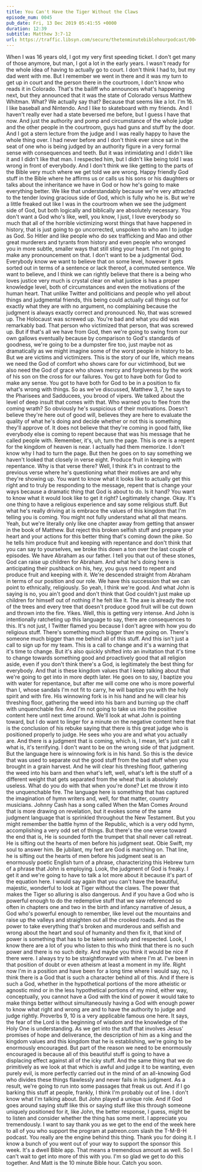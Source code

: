 ```yaml
---
title: You Can't Have the Tiger Without the Claws
episode_num: 0045
pub_date: Fri, 13 Dec 2019 05:41:55 +0000
duration: 12:39
subtitle: Matthew 3:7-12
url: https://traffic.libsyn.com/secure/thetenminutebiblehourpodcast/0045_-_Johns_rebuke_z.mp3
---
```


 When I was 16 years old, I got my very first speeding ticket. I don't get many of those anymore, but man, I got a lot in the early years. I wasn't ready for the whole idea of having to actually go to court. I don't think I had to, but my dad went with me. But I remember we went in there and it was my turn to get up in court and the person there in the courtroom, I don't know who reads it in Colorado. That's the bailiff who announces what's happening next, but they announced that it was the state of Colorado versus Matthew Whitman. What? We actually say that? Because that seems like a lot. I'm 16. I like baseball and Nintendo. And I like to skateboard with my friends. And I haven't really ever had a state beversed me before, but I guess I have that now. And just the authority and pomp and circumstance of the whole judge and the other people in the courtroom, guys had guns and stuff by the door. And I got a stern lecture from the judge and I was really happy to have the whole thing over. I had never before and I don't think ever since sat in the seat of one who is being judged by an authority figure in a very formal sense with consequences and teeth. But it was intimidating and I didn't like it and I didn't like that man. I respected him, but I didn't like being told I was wrong in front of everybody. And I don't think we like getting to the parts of the Bible very much where we get told we are wrong. Happy friendly God stuff in the Bible where he affirms us or calls us his sons or his daughters or talks about the inheritance we have in God or how he's going to make everything better. We like that understandably because we're very attracted to the tender loving gracious side of God, which is fully who he is. But we're a little freaked out like I was in the courtroom when we see the judgment side of God, but both logically and biblically are absolutely necessary. You don't want a God who's like, well, you know, I just, I love everybody so much that all of the horrible victimizing worst things that have happened in history, that is just going to go uncorrected, unspoken to who am I to judge as God. So Hitler and like people who do sex trafficking and Mao and other great murderers and tyrants from history and even people who wronged you in more subtle, smaller ways that still sting your heart. I'm not going to make any pronouncement on that. I don't want to be a judgmental God. Everybody know we want to believe that on some level, however it gets sorted out in terms of a sentence or lack thereof, a commuted sentence. We want to believe, and I think we can rightly believe that there is a being who loves justice very much is crystal clear on what justice is has a proper knowledge level, both of circumstances and even the motivations of the human heart. That unlike Twitter and politicians and people who yell about things and judgmental friends, this being could actually call things out for exactly what they are with no argument, no complaining because the judgment is always exactly correct and pronounced. No, that was screwed up. The Holocaust was screwed up. You're bad and what you did was remarkably bad. That person who victimized that person, that was screwed up. But if that's all we have from God, then we're going to swing from our own gallows eventually because by comparison to God's standards of goodness, we're going to be a dumpster fire too, just maybe not as dramatically as we might imagine some of the worst people in history to be. But we are victims and victimizers. This is the story of our life, which means we need the God of comfort who shows care for our victimhood, but we also need the God of grace who shows mercy and forgiveness by the work of his son on the cross for our failures. You got to have both for God to make any sense. You got to have both for God to be in a position to fix what's wrong with things. So as we've discussed, Matthew 3, 7, he says to the Pharisees and Sadducees, you brood of vipers. We talked about the level of deep insult that comes with that. Who warned you to flee from the coming wrath? So obviously he's suspicious of their motivations. Doesn't believe they're here out of good will, believes they are here to evaluate the quality of what he's doing and decide whether or not this is something they'll approve of. It does not believe that they're coming in good faith, like everybody else is coming to repent because that was his message that he called people with. Remember, it's, uh, turn the page. This is one is a repent for the kingdom of heaven is near. I actually had them memorize. I don't know why I had to turn the page. But then he goes on to say something we haven't looked that closely in verse eight. Produce fruit in keeping with repentance. Why is that verse there? Well, I think it's in contrast to the previous verse where he's questioning what their motives are and why they're showing up. You want to know what it looks like to actually get this right and to truly be responding to the message, repent that is change your ways because a dramatic thing that God is about to do. Is it hand? You want to know what it would look like to get it right? Legitimately change. Okay. It's one thing to have a religious experience and say some religious stuff. But what he's really driving at is embrace the values of this kingdom that I'm telling you is coming. You might not fully understand what all that means. Yeah, but we're literally only like one chapter away from getting that answer in the book of Matthew. But reject this broken selfish stuff and prepare your heart and your actions for this better thing that's coming down the pike. So he tells him produce fruit and keeping with repentance and don't think that you can say to yourselves, we broke this down a ton over the last couple of episodes. We have Abraham as our father. I tell you that out of these stones, God can raise up children for Abraham. And what he's doing here is anticipating their pushback on his, hey, you guys need to repent and produce fruit and keeping with it. We're descended straight from Abraham in terms of our position and our role. We have this succession that we can point to ethnically, religiously. So yeah, I think we're good. And what John is saying is no, you ain't good and don't think that God couldn't just make up children for himself out of nothing if he felt like it. The axe is already the root of the trees and every tree that doesn't produce good fruit will be cut down and thrown into the fire. Yikes. Well, this is getting very intense. And John is intentionally ratcheting up this language to say, there are consequences to this. It's not just, I Twitter flamed you because I don't agree with how you do religious stuff. There's something much bigger than me going on. There's someone much bigger than me behind all of this stuff. And this isn't just a call to sign up for my team. This is a call to change and it's a warning that it's time to change. But it's also quickly shifted into an invitation that it's time to change towards something good and proactively good that all religion aside, even if you don't think there's a God, is legitimately the best thing for everybody. And that is these kingdom values that I keep talking about that we're going to get into in more depth later. He goes on to say, I baptize you with water for repentance, but after me will come one who is more powerful than I, whose sandals I'm not fit to carry, he will baptize you with the holy spirit and with fire. His winnowing fork is in his hand and he will clear his threshing floor, gathering the weed into his barn and burning up the chaff with unquenchable fire. And I'm not going to take us into the positive content here until next time around. We'll look at what John is pointing toward, but I do want to linger for a minute on the negative content here that is the conclusion of his rebuke saying that there is this great judge who is positioned properly to judge. He sees who you are and what you actually are. And there is a judgment that is coming, which is, I mean, let's just call it what is, it's terrifying. I don't want to be on the wrong side of that judgment. But the language here is winnowing fork is in his hand. So this is the device that was used to separate out the good stuff from the bad stuff when you brought in a grain harvest. And he will clear his threshing floor, gathering the weed into his barn and then what's left, well, what's left is the stuff of a different weight that gets separated from the wheat that is absolutely useless. What do you do with that when you're done? Let me throw it into the unquenchable fire. The language here is something that has captured the imagination of hymn writers and, well, for that matter, country musicians. Johnny Cash has a song called When the Man Comes Around that is more drawing on revelation, but it evokes some of the same judgment language that is sprinkled throughout the New Testament. But you might remember the battle hymn of the Republic, which is a very odd hymn, accomplishing a very odd set of things. But there's the one verse toward the end that is, He is sounded forth the trumpet that shall never call retreat. He is sifting out the hearts of men before his judgment seat. Obie Swift, my soul to answer him. Be jubilant, my feet are God is marching on. That line, he is sifting out the hearts of men before his judgment seat is an enormously poetic English turn of a phrase, characterizing this Hebrew turn of a phrase that John is employing. Look, the judgment of God is freaky. I get it and we're going to have to talk a lot more about it because it's part of the equation here. I would say again that you can't have the beautiful, majestic, wonderful to look at Tiger without the claws. The power that makes the Tiger so alluring is also dangerous. And if you have a God who is powerful enough to do the redemptive stuff that we saw referenced so often in chapters one and two in the birth and infancy narrative of Jesus, a God who's powerful enough to remember, like level out the mountains and raise up the valleys and straighten out all the crooked roads. And as the power to take everything that's broken and murderous and selfish and wrong about the heart and soul of humanity and then fix it, that kind of power is something that has to be taken seriously and respected. Look, I know there are a lot of you who listen to this who think that there is no such power and there is no such deity. And maybe you think it would be nice if there were. I always try to be straightforward with where I'm at. I've been in that position of doubt or even atheism at least a moment in my life. Right now I'm in a position and have been for a long time where I would say, no, I think there is a God that is such a character behind all of this. And if there is such a God, whether in the hypothetical portions of the more atheistic or agnostic mind or in the less hypothetical portions of my mind, either way, conceptually, you cannot have a God with the kind of power it would take to make things better without simultaneously having a God with enough power to know what right and wrong are and to have the authority to judge and judge rightly. Proverbs 9, 10 is a very applicable famous one here. It says, the fear of the Lord is the beginning of wisdom and the knowledge of the Holy One is understanding. As we get into the stuff that involves Jesus' promises of hope and deliverance, the description of him as a king and the kingdom values and this kingdom that he is establishing, we're going to be enormously encouraged. But part of the reason we need to be enormously encouraged is because all of this beautiful stuff is going to have a displacing effect against all of the icky stuff. And the same thing that we do primitively as we look at that which is awful and judge it to be wanting, even purely evil, is more perfectly carried out in the mind of an all-knowing God who divides these things flawlessly and never fails in his judgment. As a result, we're going to run into some passages that freak us out. And if I go barking this stuff at people, frankly, I think I'm probably out of line. I don't know what I'm talking about. But John played a unique role. And if God goes around saying stuff like this or saying stuff like this through someone uniquely positioned for it, like John, the better response, I guess, might be to listen and consider whether the thing has some merit. I appreciate you tremendously. I want to say thank you as we get to the end of the week here to all of you who support the program at patreon.com slash the T-M-B-H podcast. You really are the engine behind this thing. Thank you for doing it. I know a bunch of you went out of your way to support the sponsor this week. It's a dwell Bible app. That means a tremendous amount as well. So I can't wait to get into more of this with you. I'm so glad we get to do this together. And Matt is the 10 minute Bible hour. Catch you soon.